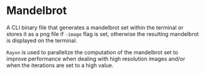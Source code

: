 # Mandelbrot
A CLI binary file that generates a mandelbrot set within the terminal or stores it as a png file if `-image` flag is set, otherwise the resulting mandelbrot is displayed on the terminal.

`Rayon` is used to parallelize the computation of the mandelbrot set to improve performance when dealing with high resolution images and/or when the iterations are set to a high value.